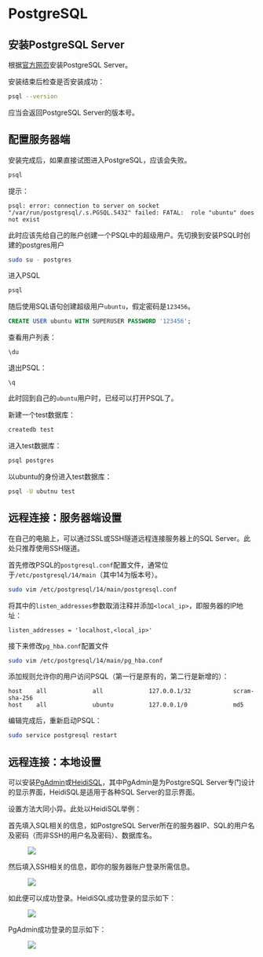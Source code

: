 # PostgreSQL

## 安装PostgreSQL Server

根据[官方网页](https://www.postgresql.org/download/)安装PostgreSQL Server。

安装结束后检查是否安装成功：

```bash
psql --version
```

应当会返回PostgreSQL Server的版本号。

## 配置服务器端

安装完成后，如果直接试图进入PostgreSQL，应该会失败。

```bash
psql
```

提示：

```
psql: error: connection to server on socket "/var/run/postgresql/.s.PGSQL.5432" failed: FATAL:  role "ubuntu" does not exist
```

此时应该先给自己的账户创建一个PSQL中的超级用户。先切换到安装PSQL时创建的postgres用户

```bash
sudo su - postgres
```

进入PSQL

```bash
psql
```

随后使用SQL语句创建超级用户`ubuntu`，假定密码是`123456`。

```sql
CREATE USER ubuntu WITH SUPERUSER PASSWORD '123456';
```

查看用户列表：

```
\du
```

退出PSQL：

```
\q
```

此时回到自己的`ubuntu`用户时，已经可以打开PSQL了。

新建一个test数据库：

```bash 
createdb test
```

进入test数据库：

```bash
psql postgres
```

以ubuntu的身份进入test数据库：

```bash
psql -U ubutnu test
```

## 远程连接：服务器端设置

在自己的电脑上，可以通过SSL或SSH隧道远程连接服务器上的SQL Server。此处只推荐使用SSH隧道。

首先修改PSQL的`postgresql.conf`配置文件，通常位于`/etc/postgresql/14/main`（其中14为版本号）。

```bash
sudo vim /etc/postgresql/14/main/postgresql.conf
```

将其中的`listen_addresses`参数取消注释并添加`<local_ip>`，即服务器的IP地址：

```
listen_addresses = 'localhost,<local_ip>'
```

接下来修改`pg_hba.conf`配置文件

```bash
sudo vim /etc/postgresql/14/main/pg_hba.conf
```

添加规则允许你的用户访问PSQL（第一行是原有的，第二行是新增的）：

```
host    all             all             127.0.0.1/32            scram-sha-256
host    all             ubuntu          127.0.0.1/0             md5
```

编辑完成后，重新启动PSQL：

```bash
sudo service postgresql restart
```

## 远程连接：本地设置

可以安装[PgAdmin](https://www.pgadmin.org/)或[HeidiSQL](https://www.heidisql.com/)，其中PgAdmin是为PostgreSQL Server专门设计的显示界面，HeidiSQL是适用于各种SQL Server的显示界面。

设置方法大同小异。此处以HeidiSQL举例：

首先填入SQL相关的信息，如PostgreSQL Server所在的服务器IP、SQL的用户名及密码（而非SSH的用户名及密码）、数据库名。

<figure><img src="/assets/heidisql-sql.png"></figure>

然后填入SSH相关的信息，即你的服务器账户登录所需信息。

<figure><img src="/assets/heidisql-ssh.png"></figure>

如此便可以成功登录。HeidiSQL成功登录的显示如下：

<figure><img src="/assets/heidisql-login.png"></figure>

PgAdmin成功登录的显示如下：

<figure><img src="/assets/pgadmin-login.png"></figure>